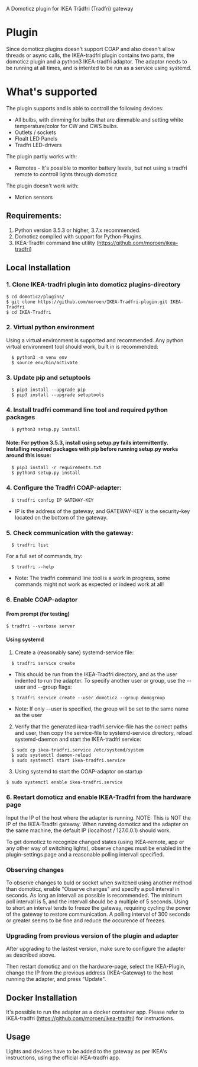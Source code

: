 A Domoticz plugin for IKEA Trådfri (Tradfri) gateway

# Plugin

Since domoticz plugins doesn't support COAP and also doesn't allow threads or async calls, the IKEA-tradfri plugin contains two parts, the domoticz plugin and a python3 IKEA-tradfri adaptor. The adaptor needs to be running at all times, and is intented to be run as a service using systemd.

# What's supported
The plugin supports and is able to controll the following devices:
- All bulbs, with dimming for bulbs that are dimmable and setting white temperature/color for CW and CWS bulbs.
- Outlets / sockets
- Floalt LED Panels
- Tradfri LED-drivers

The plugin partly works with:
- Remotes - It's possible to monitor battery levels, but not using a tradfri remote to controll lights through domoticz

The plugin doesn't work with:
- Motion sensors


## Requirements:
1. Python version 3.5.3 or higher, 3.7.x recommended. 
2. Domoticz compiled with support for Python-Plugins. 
3. IKEA-Tradfri command line utility (https://github.com/moroen/ikea-tradfri)


## Local Installation
### 1. Clone IKEA-tradfri plugin into domoticz plugins-directory
```
$ cd domoticz/plugins/
$ git clone https://github.com/moroen/IKEA-Tradfri-plugin.git IKEA-Tradfri
$ cd IKEA-Tradfri
```

### 2. Virtual python environment
Using a virtual environment is supported and recommended. Any python virtual environment tool should work, built in is recommended:
```shell
  $ python3 -m venv env
  $ source env/bin/activate
```

### 3. Update pip and setuptools
```shell
  $ pip3 install --upgrade pip
  $ pip3 install --upgrade setuptools
```

### 4. Install tradfri command line tool and required python packages
```shell
  $ python3 setup.py install
```
#### Note: For python 3.5.3, install using setup.py fails intermittently. Installing required packages with pip before running setup.py works around this issue:
```shell
  $ pip3 install -r requirements.txt
  $ python3 setup.py install
```

### 4. Configure the Tradfri COAP-adapter: 
```shell
  $ tradfri config IP GATEWAY-KEY
```
  * IP is the address of the gateway, and GATEWAY-KEY is the security-key located on the bottom of the gateway.

### 5. Check communication with the gateway:
```shell
  $ tradfri list
```
For a full set of commands, try:
```shell
  $ tradfri --help
```
  * Note: The tradfri command line tool is a work in progress, some commands might not work as expected or indeed work at all!

### 6. Enable COAP-adaptor

#### From prompt (for testing)
```shell
$ tradfri --verbose server
```

#### Using systemd
1. Create a (reasonably sane) systemd-service file:
```shell
  $ tradfri service create
```
   - This should be run from the IKEA-Tradfri directory, and as the user indented to run the adapter. To specify another user or group, use the --user and --group flags:

```shell
  $ tradfri service create --user domoticz --group domogroup
```
   * Note: If only --user is specified, the group will be set to the same name as the user

2. Verify that the generated ikea-tradfri.service-file has the correct paths and user, then copy the service-file to systemd-service directory, reload systemd-daemon and start the IKEA-tradfri service:
```shell
  $ sudo cp ikea-tradfri.service /etc/systemd/system
  $ sudo systemctl daemon-reload
  $ sudo systemctl start ikea-tradfri.service
```

3. Using systemd to start the COAP-adaptor on startup
```shell
$ sudo systemctl enable ikea-tradfri.service
```

### 6. Restart domoticz and enable IKEA-Tradfri from the hardware page
Input the IP of the host where the adapter is running.
NOTE: This is NOT the IP of the IKEA-Tradfri gateway. When running domoticz and the adapter on the same machine, the default IP (localhost / 127.0.0.1) should work. 

To get domoticz to recognize changed states (using IKEA-remote, app or any other way of switching lights), observe changes must be enabled in the plugin-settings page and a reasonable polling intervall specified. 

### Observing changes
To observe changes to buld or socket when switched using another method than domoticz, enable "Observe changes" and specify a poll interval in seconds. As long an intervall as possible is recommended. The mininum poll intervall is 5, and the intervall should be a multiple of 5 seconds. Using to short an interval tends to freeze the gateway, requiring cycling the power of the gateway to restore communication. A polling interval of 300 seconds or greater seems to be fine and reduce the occurence of freezes. 

### Upgrading from previous version of the plugin and adapter
After upgrading to the lastest version, make sure to configure the adapter as described above.

Then restart domoticz and on the hardware-page, select the IKEA-Plugin, change the IP from the previous address (IKEA-Gateway) to the host running the adapter, and press "Update".

## Docker Installation

It's possible to run the adapter as a docker container app. Please refer to IKEA-tradfri (https://github.com/moroen/ikea-tradfri) for instructions. 

## Usage
Lights and devices have to be added to the gateway as per IKEA's instructions, using the official IKEA-tradfri app. 
